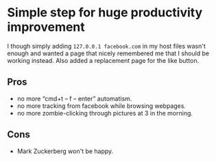 # Simple step for huge productivity improvement

I though simply adding `127.0.0.1 facebook.com` in my host files wasn't enough and wanted a page that nicely remembered me that I should be working instead. Also added a replacement page for the like button.

## Pros
- no more “cmd+t – f – enter” automatism.
- no more tracking from facebook while browsing webpages.
- no more zombie-clicking through pictures at 3 in the morning.

## Cons
- Mark Zuckerberg won't be happy.